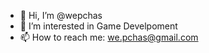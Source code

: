 - 👋 Hi, I’m @wepchas
- 👀 I’m interested in Game Develpoment
- 📫 How to reach me: we.pchas@gmail.com

<!---
wepchas/wepchas is a ✨ special ✨ repository because its `README.md` (this file) appears on your GitHub profile.
You can click the Preview link to take a look at your changes.
--->
